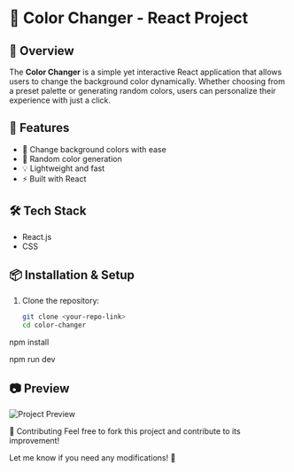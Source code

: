# 🎨 Color Changer - React Project  

## 🌟 Overview  
The **Color Changer** is a simple yet interactive React application that allows users to change the background color dynamically. Whether choosing from a preset palette or generating random colors, users can personalize their experience with just a click.  

## 🚀 Features  
- 🎨 Change background colors with ease  
- 🔄 Random color generation  
- 💡 Lightweight and fast  
- ⚡ Built with React  

## 🛠️ Tech Stack  
- React.js  
- CSS  

## 📦 Installation & Setup  

1. Clone the repository:  
   ```sh
   git clone <your-repo-link>
   cd color-changer

npm install

npm run dev

## 📷 Preview  
![Project Preview]()  

🤝 Contributing
Feel free to fork this project and contribute to its improvement!


Let me know if you need any modifications! 🚀
